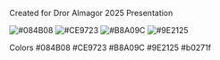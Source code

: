 Created for Dror Almagor 2025 Presentation

![#084B08](https://placehold.it/15/084B08/000000?text=+)
![#CE9723](https://placehold.it/15/CE9723/000000?text=+)
![#B8A09C](https://placehold.it/15/B8A09C/000000?text=+)
![#9E2125](https://placehold.it/15/9E2125/000000?text=+)

Colors
#084B08
#CE9723
#B8A09C
#9E2125
#b0271f
